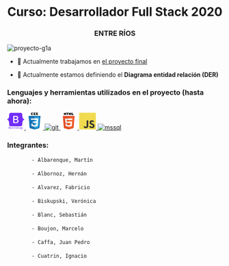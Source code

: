 <h1 align="center">Curso: Desarrollador Full Stack 2020</h1>
<h3 align="center">ENTRE RÍOS</h3>
<p align="left"> <img src="https://komarev.com/ghpvc/?username=proyecto-g1a&label=Profile%20views&color=0e75b6&style=flat" alt="proyecto-g1a" /> </p>

- 🔭 Actualmente trabajamos en [el proyecto final](https://github.com/orgs/classroomEntreRios/teams/proyecto-g1a)

- 🌱 Actualmente estamos definiendo el **Diagrama entidad relación (DER)**


<h3 align="left">Lenguajes y herramientas utilizados en el proyecto (hasta ahora):</h3>
<p align="left"> <a href="https://getbootstrap.com" target="_blank"> <img src="https://raw.githubusercontent.com/devicons/devicon/master/icons/bootstrap/bootstrap-plain-wordmark.svg" alt="bootstrap" width="40" height="40"/> </a> <a href="https://www.w3schools.com/css/" target="_blank"> <img src="https://raw.githubusercontent.com/devicons/devicon/master/icons/css3/css3-original-wordmark.svg" alt="css3" width="40" height="40"/> </a> <a href="https://git-scm.com/" target="_blank"> <img src="https://www.vectorlogo.zone/logos/git-scm/git-scm-icon.svg" alt="git" width="40" height="40"/> </a> <a href="https://www.w3.org/html/" target="_blank"> <img src="https://raw.githubusercontent.com/devicons/devicon/master/icons/html5/html5-original-wordmark.svg" alt="html5" width="40" height="40"/> </a> <a href="https://developer.mozilla.org/en-US/docs/Web/JavaScript" target="_blank"> <img src="https://raw.githubusercontent.com/devicons/devicon/master/icons/javascript/javascript-original.svg" alt="javascript" width="40" height="40"/> </a><a href="https://www.microsoft.com/en-us/sql-server" target="_blank"> <img src="https://cdn.worldvectorlogo.com/logos/microsoft-sql-server.svg" alt="mssql" width="40" height="40"/> </a> </p>
<h3 align="left">Integrantes:</h3>
            
            - Albarenque, Martín
            
            - Albornoz, Hernán
           
            - Alvarez, Fabricio
           
            - Biskupski, Verónica
           
            - Blanc, Sebastián
           
            - Boujon, Marcelo
           
            - Caffa, Juan Pedro
           
            - Cuatrin, Ignacio
